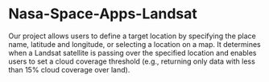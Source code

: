 # Nasa-Space-Apps-Landsat
Our project allows users to define a target location by specifying the place name, latitude and longitude, or selecting a location on a map. It determines when a Landsat satellite is passing over the specified location and enables users to set a cloud coverage threshold (e.g., returning only data with less than 15% cloud coverage over land).
